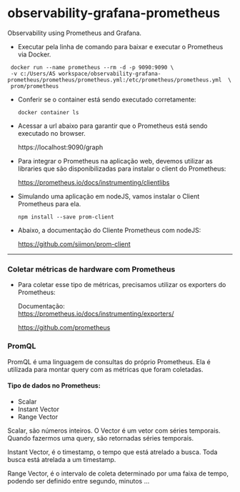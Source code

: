# observability-grafana-prometheus
Observability using Prometheus and Grafana.   

* Executar pela linha de comando para baixar e executar o Prometheus via Docker.  

```docker
 docker run --name prometheus --rm -d -p 9090:9090 \
 -v c:/Users/AS workspace/observability-grafana-prometheus/prometheus/prometheus.yml:/etc/prometheus/prometheus.yml  \
 prom/prometheus

```  

* Conferir se o container está sendo executado corretamente:    

    `docker container ls`  

* Acessar a url abaixo para garantir que o Prometheus está sendo executado no browser.  

    https://localhost:9090/graph   


* Para integrar o Prometheus na aplicação web, devemos utilizar as libraries que são disponibilizadas para instalar o client do Prometheus:  

  https://prometheus.io/docs/instrumenting/clientlibs


* Simulando uma aplicação em nodeJS, vamos instalar o Client Prometheus para ela.  

  `npm install --save prom-client`   

* Abaixo, a documentação do Cliente Prometheus com nodeJS:    

  https://github.com/siimon/prom-client


***

### Coletar métricas de hardware com Prometheus  

* Para coletar esse tipo de métricas, precisamos utilizar os exporters do Prometheus:  

    Documentação:  
     https://prometheus.io/docs/instrumenting/exporters/   

    https://github.com/prometheus   

### PromQL   

PromQL é uma linguagem de consultas do próprio Prometheus.  Ela é utilizada para montar query com as métricas que foram coletadas.    

#### Tipo de dados no Prometheus:  

* Scalar
* Instant Vector
* Range Vector   

Scalar, são números inteiros. O Vector é um vetor com séries temporais. Quando fazermos uma query, são retornadas séries temporais.   

Instant Vector, é o timestamp, o tempo que está atrelado a busca. Toda busca está atrelada a um timestamp.  

Range Vector, é o intervalo de coleta determinado por uma faixa de tempo, podendo ser definido entre segundo, minutos ...